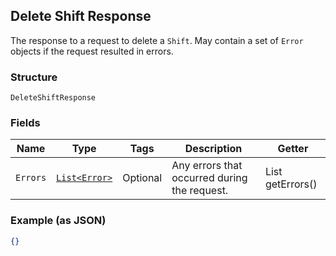 ## Delete Shift Response

The response to a request to delete a `Shift`. May contain a set of 
`Error` objects if the request resulted in errors.

### Structure

`DeleteShiftResponse`

### Fields

| Name | Type | Tags | Description | Getter |
|  --- | --- | --- | --- | --- |
| `Errors` | [`List<Error>`](/doc/models/error.md) | Optional | Any errors that occurred during the request. | List<Error> getErrors() |

### Example (as JSON)

```json
{}
```

